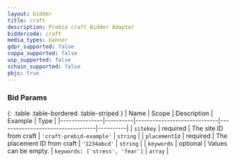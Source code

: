 ```yaml
---
layout: bidder
title: craft
description: Prebid craft Bidder Adapter
biddercode: craft
media_types: banner
gdpr_supported: false
coppa_supported: false
usp_supported: false
schain_supported: false
pbjs: true
---
```


### Bid Params

{: .table .table-bordered .table-striped }
| Name          | Scope    | Description                 | Example                          | Type     |
|---------------|----------|-----------------------------|----------------------------------|----------|
| `sitekey`     | required | The site ID from craft      | `'craft-prebid-example'`         | `string` |
| `placementId` | required | The placement ID from craft | `'1234abcd'`                     | `string` |
| `keywords`    | optional | Values can be empty.        | `keywords: ['stress', 'fear']`   | `array`  |
